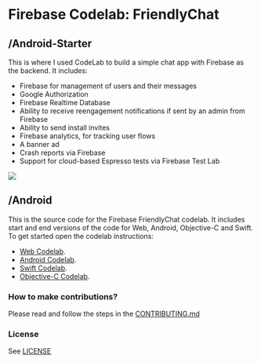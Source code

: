 # Firebase Codelab: FriendlyChat

## /Android-Starter
This is where I used CodeLab to build a simple chat app with Firebase as the backend. It includes:
 - Firebase for management of users and their messages
 - Google Authorization
 - Firebase Realtime Database
 - Ability to receive reengagement notifications if sent by an admin from Firebase
 - Ability to send install invites
 - Firebase analytics, for tracking user flows
 - A banner ad
 - Crash reports via Firebase
 - Support for cloud-based Espresso tests via Firebase Test Lab
 
![](https://github.com/roberrera/FriendlyChat/blob/master/android-start/device-2016-05-19-155857.png)

## /Android
This is the source code for the Firebase FriendlyChat codelab. It includes start and end versions of the
code for Web, Android, Objective-C and Swift. To get started open the codelab instructions:

 - [Web Codelab](https://codelabs.developers.google.com/codelabs/firebase-web/).
 - [Android Codelab](https://codelabs.developers.google.com/codelabs/firebase-android/).
 - [Swift Codelab](https://codelabs.developers.google.com/codelabs/firebase-ios-swift/).
 - [Objective-C Codelab](https://codelabs.developers.google.com/codelabs/firebase-ios-objc/).

### How to make contributions?
Please read and follow the steps in the [CONTRIBUTING.md](CONTRIBUTING.md)


### License
See [LICENSE](LICENSE)
